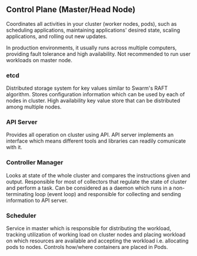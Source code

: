 ## Control Plane (Master/Head Node)

Coordinates all activities in your cluster (worker nodes, pods), such as scheduling applications, maintaining applications' desired state, scaling applications, and rolling out new updates.

In production environments, it usually runs across multiple computers, providing fault tolerance and high availability. Not recommended to run user workloads on master node.

### etcd

Distributed storage system for key values similar to Swarm's RAFT algorithm. Stores configuration information which can be used by each of nodes in cluster. High availability key value store that can be distributed among multiple nodes.

### API Server

Provides all operation on cluster using API. API server implements an interface which means different tools and libraries can readily comunicate with it.

### Controller Manager

Looks at state of the whole cluster and compares the instructions given and output. Responsible for most of collectors that regulate the state of cluster and perform a task. Can be considered as a daemon which runs in a non-terminating loop (event loop) and responsible for collecting and sending information to API server.

### Scheduler

Service in master which is responsible for distributing the workload, tracking utilization of working load on cluster nodes and placing workload on which resources are available and accepting the workload i.e. allocating pods to nodes. Controls how/where containers are placed in Pods.

